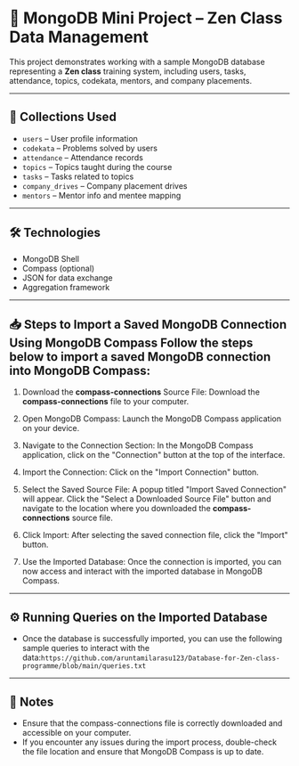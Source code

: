 # 💾 MongoDB Mini Project – Zen Class Data Management

This project demonstrates working with a sample MongoDB database representing a **Zen class** training system, including users, tasks, attendance, topics, codekata, mentors, and company placements.

---

## 📁 Collections Used

- `users` – User profile information
- `codekata` – Problems solved by users
- `attendance` – Attendance records
- `topics` – Topics taught during the course
- `tasks` – Tasks related to topics
- `company_drives` – Company placement drives
- `mentors` – Mentor info and mentee mapping

---

## 🛠 Technologies
- MongoDB Shell
- Compass (optional)
- JSON for data exchange
- Aggregation framework

---

## 📥 Steps to Import a Saved MongoDB Connection Using MongoDB Compass Follow the steps below to import a saved MongoDB connection into MongoDB Compass:

1. Download the **compass-connections** Source File:
Download the **compass-connections** file to your computer.

2. Open MongoDB Compass:
Launch the MongoDB Compass application on your device.

3. Navigate to the Connection Section:
In the MongoDB Compass application, click on the "Connection" button at the top of the interface.

4. Import the Connection:
Click on the "Import Connection" button.

5. Select the Saved Source File:
A popup titled "Import Saved Connection" will appear.
Click the "Select a Downloaded Source File" button and navigate to the location where you downloaded the     **compass-connections** source file.

6. Click Import:
After selecting the saved connection file, click the "Import" button.

7. Use the Imported Database:
Once the connection is imported, you can now access and interact with the imported database in MongoDB Compass.

---

## ⚙ Running Queries on the Imported Database
- Once the database is successfully imported, you can use the following sample queries to interact with the data:`https://github.com/aruntamilarasu123/Database-for-Zen-class-programme/blob/main/queries.txt`

---

## 📝 Notes
-   Ensure that the compass-connections file is correctly downloaded and accessible on your computer.
-   If you encounter any issues during the import process, double-check the file location and ensure that       MongoDB Compass is up to date.